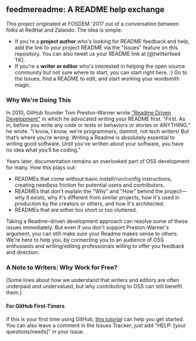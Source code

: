 ## feedmereadme: A README help exchange

This project originated at FOSDEM '2017 out of a conversation between folks at RedHat and Zalando. The idea is simple:
- If you're a **project author** who's looking for README feedback and help, add the link to your project README via the "Issues" feature on this repository. You can also tweet us your README link at [@twitterfeed TK].
- If you're a **writer or editor** who's interested in helping the open source community but not sure where to start, you can start right here. :) Go to the Issues, find a README to edit, and start working your wordsmith magic. 

### Why We're Doing This

In 2010, GitHub founder Tom Preston-Warner wrote ["Readme Driven Development"](http://tom.preston-werner.com/2010/08/23/readme-driven-development.html) in which he advocated writing your README first. "First. As in, before you write any code or tests or behaviors or stories or ANYTHING," he wrote. "I know, I know, we’re programmers, dammit, not tech writers! But that’s where you’re wrong. Writing a Readme is absolutely essential to writing good software. Until you’ve written about your software, you have no idea what you’ll be coding."

Years later, documentation remains an overlooked part of OSS development for many. How this plays out:
 - READMEs that come without basic install/run/config instructions, creating needless friction for potential users and contributors.
 - READMEs that don't explain the "Why" and "How" behind the project—why it exists, why it's different from similar projects, how it's used in production by the creators or others, and how it's architected.
 - READMEs that are either too short or too cluttered.
 
Taking a Readme-driven development approach can resolve some of these issues immediately. But even if you don't support Preston-Warner's argument, you can still make sure your Readme makes sense to others. We're here to help you, by connecting you to an audience of OSS enthusiasts and writing/editing professionals willing to offer you feedback and direction.

### A Note to Writers: Why Work for Free?
[Some lines about how we understand that writers and editors are often underpaid and undervalued, but why contributing to OSS can still benefit them.]

#### For GitHub First-Timers
If this is your first time using GitHub, [this tutorial](https://help.github.com/articles/getting-started-with-writing-and-formatting-on-github/) can help you get started. You can also leave a comment in the Issues Tracker; just add "HELP: [your questions/needs]" in your issue.
